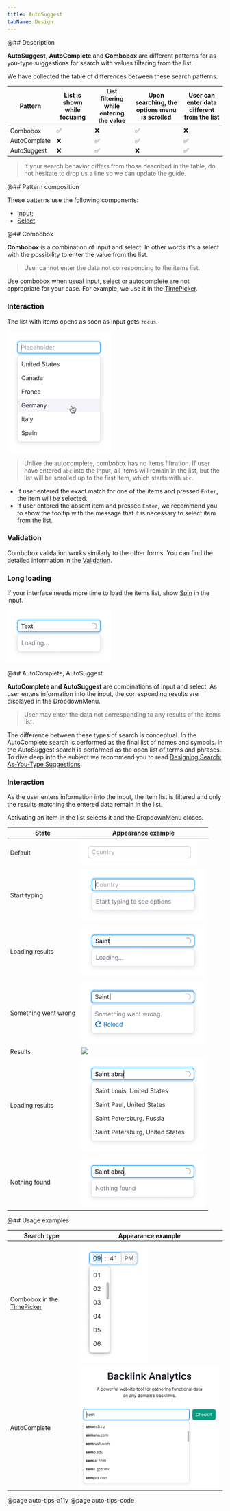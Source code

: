 ```yaml
---
title: AutoSuggest
tabName: Design
---
```


@## Description

**AutoSuggest**, **AutoComplete** and **Combobox** are different patterns for as-you-type suggestions for search with values filtering from the list.

We have collected the table of differences between these search patterns.

| Pattern      | List is shown while focusing | List filtering while entering the value | Upon searching, the options menu is scrolled | User can enter data different from the list |
| ------------ | ---------------------------- | --------------------------------------- | -------------------------------------------- | ------------------------------------------- |
| Combobox     | ✅                           | ❌                                      | ✅                                           | ❌                                          |
| AutoComplete | ❌                           | ✅                                      | ✅                                           | ✅                                          |
| AutoSuggest  | ❌                           | ✅                                      | ❌                                           | ✅                                          |

> If your search behavior differs from those described in the table, do not hesitate to drop us a line so we can update the guide.

@## Pattern composition

These patterns use the following components:

- [Input](/components/input);
- [Select](/components/select).

@## Combobox

**Combobox** is a combination of input and select. In other words it's a select with the possibility to enter the value from the list.

> User cannot enter the data not corresponding to the items list.

Use combobox when usual input, select or autocomplete are not appropriate for your case. For example, we use it in the [TimePicker](/components/time-picker/).

### Interaction

The list with items opens as soon as input gets `focus`.

![](static/combobox-example.png)

> Unlike the autocomplete, combobox has no items filtration. If user have entered `abc` into the input, all items will remain in the list, but the list will be scrolled up to the first item, which starts with `abc`.

- If user entered the exact match for one of the items and pressed `Enter`, the item will be selected.
- If user entered the absent item and pressed `Enter`, we recommend you to show the tooltip with the message that it is necessary to select item from the list.

### Validation

Combobox validation works similarly to the other forms. You can find the detailed information in the [Validation](/patterns/validation-form/).

### Long loading

If your interface needs more time to load the items list, show [Spin](/components/spin/) in the input.

![](static/spinner.png)

@## AutoComplete, AutoSuggest

**AutoComplete and AutoSuggest** are combinations of input and select. As user enters information into the input, the corresponding results are displayed in the DropdownMenu.

> User may enter the data not corresponding to any results of the items list.

The difference between these types of search is conceptual. In the AutoComplete search is performed as the final list of names and symbols. In the AutoSuggest search is performed as the open list of terms and phrases. To dive deep into the subject we recommend you to read [Designing Search: As-You-Type Suggestions](https://uxmag.com/articles/designing-search-as-you-type-suggestions).

### Interaction

As the user enters information into the input, the item list is filtered and only the results matching the entered data remain in the list.

Activating an item in the list selects it and the DropdownMenu closes.

| State                | Appearance example                                         |
| -------------------- | ---------------------------------------------------------- |
| Default              | ![](static/default.png)                       |
| Start typing         | ![](static/start.png)                          |
| Loading results      | ![](static/loading-1.png)                     |
| Something went wrong | ![](static/error.png)                           |
| Results              | ![](static/results.png)                       |
| Loading results      | ![](static/loading-2.png)                     |
| Nothing found        | ![](static/nothing-found-auto-tips.png) |

@## Usage examples

| Search type                                            | Appearance example                       |
| ------------------------------------------------------ | ---------------------------------------- |
| Combobox in the [TimePicker](/components/time-picker/) | ![](static/combobox.png)         |
| AutoComplete                                           | ![](static/autocomplete.png) |

@page auto-tips-a11y
@page auto-tips-code
